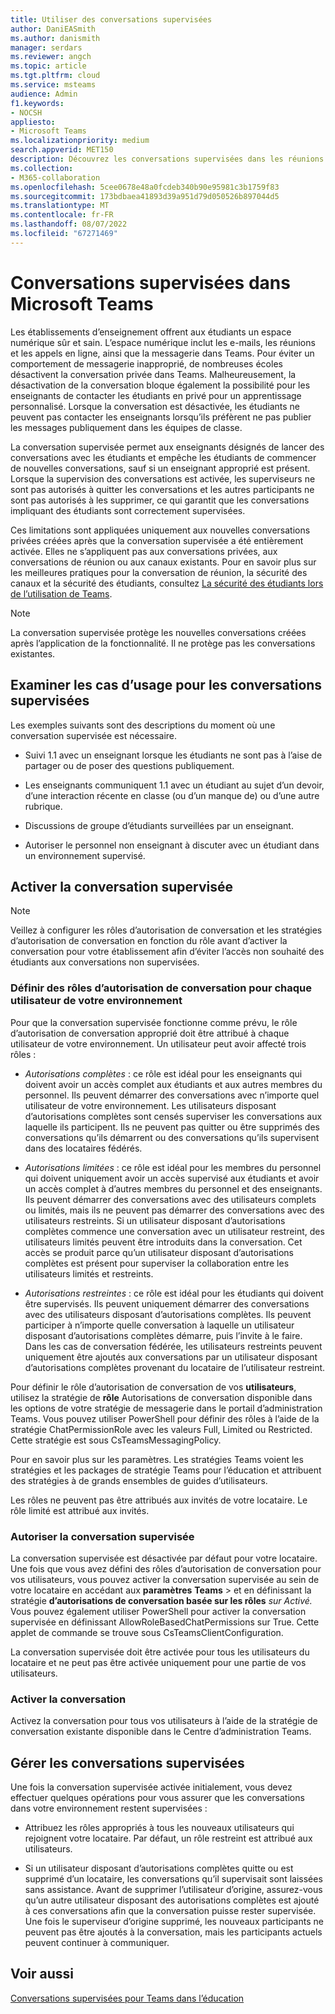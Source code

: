 ```yaml
---
title: Utiliser des conversations supervisées
author: DaniEASmith
ms.author: danismith
manager: serdars
ms.reviewer: angch
ms.topic: article
ms.tgt.pltfrm: cloud
ms.service: msteams
audience: Admin
f1.keywords:
- NOCSH
appliesto:
- Microsoft Teams
ms.localizationpriority: medium
search.appverid: MET150
description: Découvrez les conversations supervisées dans les réunions Microsoft Teams.
ms.collection:
- M365-collaboration
ms.openlocfilehash: 5cee0678e48a0fcdeb340b90e95981c3b1759f83
ms.sourcegitcommit: 173bdbaea41893d39a951d79d050526b897044d5
ms.translationtype: MT
ms.contentlocale: fr-FR
ms.lasthandoff: 08/07/2022
ms.locfileid: "67271469"
---
```

# <a name="supervised-chats-in-microsoft-teams"></a>Conversations supervisées dans Microsoft Teams

Les établissements d’enseignement offrent aux étudiants un espace numérique sûr et sain. L’espace numérique inclut les e-mails, les réunions et les appels en ligne, ainsi que la messagerie dans Teams. Pour éviter un comportement de messagerie inapproprié, de nombreuses écoles désactivent la conversation privée dans Teams. Malheureusement, la désactivation de la conversation bloque également la possibilité pour les enseignants de contacter les étudiants en privé pour un apprentissage personnalisé. Lorsque la conversation est désactivée, les étudiants ne peuvent pas contacter les enseignants lorsqu’ils préfèrent ne pas publier les messages publiquement dans les équipes de classe.

La conversation supervisée permet aux enseignants désignés de lancer des conversations avec les étudiants et empêche les étudiants de commencer de nouvelles conversations, sauf si un enseignant approprié est présent. Lorsque la supervision des conversations est activée, les superviseurs ne sont pas autorisés à quitter les conversations et les autres participants ne sont pas autorisés à les supprimer, ce qui garantit que les conversations impliquant des étudiants sont correctement supervisées.

Ces limitations sont appliquées uniquement aux nouvelles conversations privées créées après que la conversation supervisée a été entièrement activée. Elles ne s’appliquent pas aux conversations privées, aux conversations de réunion ou aux canaux existants. Pour en savoir plus sur les meilleures pratiques pour la conversation de réunion, la sécurité des canaux et la sécurité des étudiants, consultez [La sécurité des étudiants lors de l’utilisation de Teams](https://support.microsoft.com/topic/keeping-students-safe-while-using-teams-for-distance-learning-f00fa399-0473-4d31-ab72-644c137e11c8?ui=en-us&rs=en-us&ad=us#ID0EBBAAA=For_educators&ID0EDD=For_educators).

> [!Note]
> La conversation supervisée protège les nouvelles conversations créées après l’application de la fonctionnalité.  Il ne protège pas les conversations existantes.

## <a name="review-use-cases-for-supervised-chats"></a>Examiner les cas d’usage pour les conversations supervisées

Les exemples suivants sont des descriptions du moment où une conversation supervisée est nécessaire.

- Suivi 1.1 avec un enseignant lorsque les étudiants ne sont pas à l’aise de partager ou de poser des questions publiquement.

- Les enseignants communiquent 1.1 avec un étudiant au sujet d’un devoir, d’une interaction récente en classe (ou d’un manque de) ou d’une autre rubrique.

- Discussions de groupe d’étudiants surveillées par un enseignant.

- Autoriser le personnel non enseignant à discuter avec un étudiant dans un environnement supervisé.

## <a name="enable-supervised-chat"></a>Activer la conversation supervisée

> [!Note]
> Veillez à configurer les rôles d’autorisation de conversation et les stratégies d’autorisation de conversation en fonction du rôle avant d’activer la conversation pour votre établissement afin d’éviter l’accès non souhaité des étudiants aux conversations non supervisées.

### <a name="define-chat-permission-roles-for-each-user-in-your-environment"></a>Définir des rôles d’autorisation de conversation pour chaque utilisateur de votre environnement

Pour que la conversation supervisée fonctionne comme prévu, le rôle d’autorisation de conversation approprié doit être attribué à chaque utilisateur de votre environnement. Un utilisateur peut avoir affecté trois rôles :

- *Autorisations complètes* : ce rôle est idéal pour les enseignants qui doivent avoir un accès complet aux étudiants et aux autres membres du personnel. Ils peuvent démarrer des conversations avec n’importe quel utilisateur de votre environnement. Les utilisateurs disposant d’autorisations complètes sont censés superviser les conversations aux laquelle ils participent. Ils ne peuvent pas quitter ou être supprimés des conversations qu’ils démarrent ou des conversations qu’ils supervisent dans des locataires fédérés.

- *Autorisations limitées* : ce rôle est idéal pour les membres du personnel qui doivent uniquement avoir un accès supervisé aux étudiants et avoir un accès complet à d’autres membres du personnel et des enseignants. Ils peuvent démarrer des conversations avec des utilisateurs complets ou limités, mais ils ne peuvent pas démarrer des conversations avec des utilisateurs restreints. Si un utilisateur disposant d’autorisations complètes commence une conversation avec un utilisateur restreint, des utilisateurs limités peuvent être introduits dans la conversation. Cet accès se produit parce qu’un utilisateur disposant d’autorisations complètes est présent pour superviser la collaboration entre les utilisateurs limités et restreints.

- *Autorisations restreintes* : ce rôle est idéal pour les étudiants qui doivent être supervisés. Ils peuvent uniquement démarrer des conversations avec des utilisateurs disposant d’autorisations complètes. Ils peuvent participer à n’importe quelle conversation à laquelle un utilisateur disposant d’autorisations complètes démarre, puis l’invite à le faire. Dans les cas de conversation fédérée, les utilisateurs restreints peuvent uniquement être ajoutés aux conversations par un utilisateur disposant d’autorisations complètes provenant du locataire de l’utilisateur restreint.

Pour définir le rôle d’autorisation de conversation de vos **utilisateurs**, utilisez la stratégie de **rôle** Autorisations de conversation disponible dans les options de votre stratégie de messagerie dans le portail d’administration Teams. Vous pouvez utiliser PowerShell pour définir des rôles à l’aide de la stratégie ChatPermissionRole avec les valeurs Full, Limited ou Restricted. Cette stratégie est sous CsTeamsMessagingPolicy.

Pour en savoir plus sur les paramètres. Les stratégies Teams voient les stratégies et les packages de stratégie Teams pour l’éducation et attribuent des stratégies à de grands ensembles de guides d’utilisateurs.

Les rôles ne peuvent pas être attribués aux invités de votre locataire. Le rôle limité est attribué aux invités.

### <a name="allow-supervised-chat"></a>Autoriser la conversation supervisée

La conversation supervisée est désactivée par défaut pour votre locataire. Une fois que vous avez défini des rôles d’autorisation de conversation pour vos utilisateurs, vous pouvez activer la conversation supervisée au sein de votre locataire en accédant aux **paramètres** **Teams** &gt; et en définissant la stratégie **d’autorisations de conversation basée sur les rôles** *sur Activé.* Vous pouvez également utiliser PowerShell pour activer la conversation supervisée en définissant AllowRoleBasedChatPermissions sur True. Cette applet de commande se trouve sous CsTeamsClientConfiguration.

La conversation supervisée doit être activée pour tous les utilisateurs du locataire et ne peut pas être activée uniquement pour une partie de vos utilisateurs.

### <a name="enable-chat"></a>Activer la conversation

Activez la conversation pour tous vos utilisateurs à l’aide de la stratégie de conversation existante disponible dans le Centre d’administration Teams.

## <a name="maintain-supervised-chats"></a>Gérer les conversations supervisées

Une fois la conversation supervisée activée initialement, vous devez effectuer quelques opérations pour vous assurer que les conversations dans votre environnement restent supervisées :

- Attribuez les rôles appropriés à tous les nouveaux utilisateurs qui rejoignent votre locataire. Par défaut, un rôle restreint est attribué aux utilisateurs.

- Si un utilisateur disposant d’autorisations complètes quitte ou est supprimé d’un locataire, les conversations qu’il supervisait sont laissées sans assistance. Avant de supprimer l’utilisateur d’origine, assurez-vous qu’un autre utilisateur disposant des autorisations complètes est ajouté à ces conversations afin que la conversation puisse rester supervisée. Une fois le superviseur d’origine supprimé, les nouveaux participants ne peuvent pas être ajoutés à la conversation, mais les participants actuels peuvent continuer à communiquer.

## <a name="related-topics"></a>Voir aussi

[Conversations supervisées pour Teams dans l’éducation](https://support.microsoft.com/topic/supervised-chats-in-microsoft-teams-for-education-ad3aaafc-c85a-416f-95f9-d691f419cbb8?storagetype=live)
